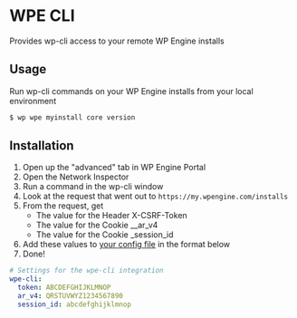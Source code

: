 # WPE CLI

Provides wp-cli access to your remote WP Engine installs

## Usage

Run wp-cli commands on your WP Engine installs from your local environment

```bash
$ wp wpe myinstall core version
```

## Installation

1. Open up the "advanced" tab in WP Engine Portal
2. Open the Network Inspector
3. Run a command in the wp-cli window
4. Look at the request that went out to `https://my.wpengine.com/installs`
5. From the request, get
	* The value for the Header X-CSRF-Token
	* The value for the Cookie __ar_v4
	* The value for the Cookie _session_id
6. Add these values to [your config file](https://make.wordpress.org/cli/handbook/config/) in the format below
7. Done!

```yaml
# Settings for the wpe-cli integration
wpe-cli:
  token: ABCDEFGHIJKLMNOP
  ar_v4: QRSTUVWYZ1234567890
  session_id: abcdefghijklmnop
```